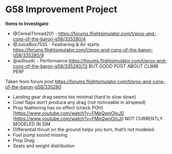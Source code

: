 # G58 Improvement Project

**Items to Investigate**
* @CerealThread201 - https://forums.flightsimulator.com/t/pros-and-cons-of-the-baron-g58/335280/4
* @JuiceBox7535 - Feathering & Air starts https://forums.flightsimulator.com/t/pros-and-cons-of-the-baron-g58/335280/9
* @willisxdc - Performance https://forums.flightsimulator.com/t/pros-and-cons-of-the-baron-g58/335280/13 BUT GOOD POST ABOUT CLIMB PERF

Taken from forum post https://forums.flightsimulator.com/t/pros-and-cons-of-the-baron-g58/335280

* Landing gear drag seems too minimal (hard to slow down)
* Cowl flaps don’t produce any drag (not noticeable in airspeed)
* Prop feathering has no effect (check POH) [https://www.youtube.com/watch?v=FMpQwnOIoJI] (https://www.youtube.com/watch?v=FMpQwnOIoJI) NOT CURRENTLY MODELED IN SIM
* Differential thrust on the ground helps you turn, that’s not modeled.
* Fuel pump sound missing
* Prop Drag
* Seats and weight distribution
